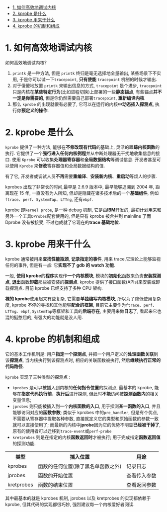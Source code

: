 

<!-- @import "[TOC]" {cmd="toc" depthFrom=1 depthTo=6 orderedList=false} -->

<!-- code_chunk_output -->

- [1. 如何高效地调试内核](#1-如何高效地调试内核)
- [2. kprobe 是什么](#2-kprobe-是什么)
- [3. kprobe 用来干什么](#3-kprobe-用来干什么)
- [4. kprobe 的机制和组成](#4-kprobe-的机制和组成)

<!-- /code_chunk_output -->

# 1. 如何高效地调试内核

如何高效地调试内核?

1. `printk` 是一种方法, 但是 `printk` 终归是毫无选择地全量输出, 某些场景下不实用, 于是你可以试一下`tracepoint`, **只有使能** `tracepoint` 机制的时候才输出.
2. 对于傻傻地放置 `printk` 来输出信息的方式, `tracepoint` 是个进步, `tracepoint` 只是内核在**某些特定行为**(比如进程切换)上部署的一些**静态锚点**, 有些锚点**并不一定是你需要的**, 但是你仍然需要自己部署`tracepoint`, **重新编译内核**.
3. 那么 `kprobe` 的出现就很有必要了, 它可以在运行的内核中**动态插入探测点**, 执行你**预定义的操作**.

# 2. kprobe 是什么

`kprobe` 提供了一种方法, 能够在**不修改现有代码**的基础上, 灵活的跟**踪内核函数**的执行. 它提供了一个**强行进入任何内核例程**并从中断处理器无干扰地收集信息的接口. 使用 `Kprobe` 可以收集**处理器寄存器**和**全局数据结构**等调试信息. 开发者甚至可以使用 `Kprobe` 来**修改**寄存器值和全局数据结构的值.

有了它, 开发者或调试人员**不再**需要**重编译**、**安装新内核**、**重启动**等烦人的步骤.

kprobes 出现了非常长的时间,最早是 2.6.9 版本中, 最早能够追溯到 2004 年, 距离现在 15 年, 一直没有为人所知, 但却是隐藏在诸多技术后的一个**基础组件**, 例如`ftrace`、`perf`、`SystemTap`、`LTTng`, 还有`ebpf`.

kprobe 即`kernel probe`, 是一种 debug 机制, 它是由**IBM**开发的, 最初计划用来和另外一个工具`DProbes`配套使用的, 但是只有 kprobe 被合并到 mainline 了而 Dprobe 没有被接受, 不过也成就了它现在的**trace 基础地位**.

# 3. kprobe 用来干什么

kprobe 通常被用来**查找性能瓶颈**, **记录指定的事件**, 用来 trace,它理论上能够监视任何的事件, 但是有一点: 它**实现不了 gdb 的 watch 功能**.

一般, **使用 kprobe**的**程序**实现作**一个内核模块**, 模块的**初始化**函数来负责**安装探测点**, **退出**函数**卸载**那些被安装的**探测点**. kprobe 提供了接口函数(APIs)来安装或卸载探测点. 目前 kprobe 已经支持了多种 CPU 架构.

**裸的 kprobe**使用起来有些复杂, 它需要**单独编写内核模块**, 所以为了降低使用复杂度, kprobe 不停的寻找和其他能够**配合的框架**, 目前它主要作为`ftrace`、`perf`、`LTTng`、`ebpf`, `SystemTap`等框架和工具的**后端存在**, 主要用来做**日志**了, 看起来它也混的挺憋屈的, 有强大的功能就是没人用.

# 4. kprobe 的机制和组成

它的基本工作机制是: 用户**指定一个探测点**, 并把一个用户定义的**处理函数关联**到该**探测点**, 当内核执行到该探测点时, 相应的关联函数被执行, 然后**继续执行正常的代码路径**.

`kprobe` 实现了三种类型的探测点 :

* `kprobes` 是可以被插入到内核的**任何指令位置**的探测点, 最基本的 kprobe, 能够在**指定代码执行前**、**执行后**进行探测, 但此时**不能**访问被**探测函数内**的相关变量信息;
* `jprobes` 则只能被插入到一个**内核函数的入口**, 用于探测**某一函数的入口**, 并且能够访问对应的**函数参数**; 类似于 kprobes 中的`pre_handler`, 但是有个优点, 不需要从寄存器中提取各种参数, 直接就定义它的类型和原始函数的参数一致就可以直接使用了; 而最新的内核中**jprobe**因为它的优势不明显**已经被干掉了**, 原有的使用者可以迁移到`trace-event`或`perf-probe`
* `kretprobes` 则是在指定的内核**函数返回时**才被执行; 用于完成指定**函数返回值**的探测功能.

<table>
    <tr>
        <th>类型</th>
        <th>插入位置</th>
        <th>用途</th>
    </tr>
    <tr>
        <td>kprobes</td>
        <td>
            函数的任何位置(除了黑名单函数之外)
        </td>
        <td>
            记录日志
        </td>
    </tr>
    <tr>
        <td>jprobes</td>
        <td>
            函数的开始位置
        </td>
        <td>
            查看传入参数
        </td>
    </tr>
    <tr>
        <td>kretprobes</td>
        <td>
            函数的结束位置
        </td>
        <td>
            查看返回参数
        </td>
    </tr>
</table>

其中最基本的就是 kprobes 机制, jprobes 以及 kretprobes 的实现都依赖于 kprobe, 但其代码的实现都很巧妙, 强烈建议每一个内核爱好者阅读.
